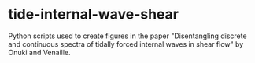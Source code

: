 # tide-internal-wave-shear
Python scripts used to create figures in the paper "Disentangling discrete and continuous spectra of tidally forced internal waves in shear flow" by Onuki and Venaille.
